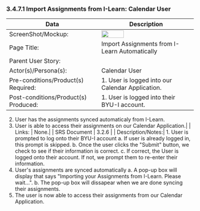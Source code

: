 ### 3.4.7.1 Import Assignments from I-Learn: Calendar User

| Data | Description |
| --- |--- |
| ScreenShot/Mockup: | <img  src="https://github.com/MCLifeLeader/CS364/blob/master/SDD/resources/3.4.7.0.png" height="50%" width="50%">|
| Page Title: | Import Assignments from I-Learn Automatically|
| Parent User Story:| |
| Actor(s)/Persona(s): | Calendar User|
| Pre-conditions/Product(s) Required: | 1. User is logged into our Calendar Application.|
| Post-conditions/Product(s) Produced: | 1. User is logged into their BYU-I account.
2. User has the assignments synced automaticaly from I-Learn.
3. User is able to access their assignments on our Calendar Application.|
| Links: | None.|
| SRS Document | 3.2.6 |
| Description/Notes:| 1. User is prompted to log onto their BYU-I account
a. If user is already logged in, this prompt is skipped.
b. Once the user clicks the "Submit" button, we check to see if their information is correct.
c. If correct, the User is logged onto their account. If not, we prompt them to re-enter their information.
2. User's assignments are synced automatically
a. A pop-up box will display that says "Importing your Assignments from I-Learn. Please wait...".
b. The pop-up box will dissapear when we are done syncing their assignments.
3. The user is now able to access their assignments from our Calendar Application.

